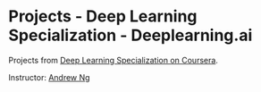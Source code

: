 # Projects - Deep Learning Specialization - Deeplearning.ai


Projects from [Deep Learning Specialization on Coursera](https://www.coursera.org/specializations/deep-learning).

Instructor: [Andrew Ng](http://www.andrewng.org/)
